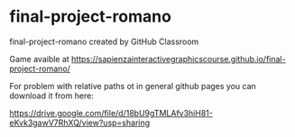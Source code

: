 # final-project-romano
final-project-romano created by GitHub Classroom

Game avaible at https://sapienzainteractivegraphicscourse.github.io/final-project-romano/

For problem with relative paths ot in general github pages you can download it from here:

https://drive.google.com/file/d/18bU9gTMLAfv3hiH81-eKvk3gawV7RhXQ/view?usp=sharing
